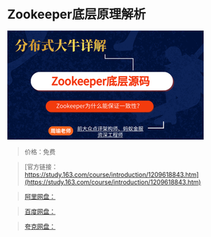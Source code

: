 # Zookeeper底层原理解析

![img](../../../assets/study163/free/5cb0264af49c450b83a91672636956b4.png)

> 价格：免费

> [官方链接：https://study.163.com/course/introduction/1209618843.htm](https://study.163.com/course/introduction/1209618843.htm)

> [阿里网盘：]()

> [百度网盘：]()

> [夸克网盘：]()
